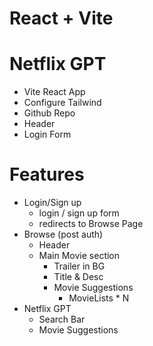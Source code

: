 # React + Vite

# Netflix GPT

- Vite React App
- Configure Tailwind
- Github Repo
- Header
- Login Form



# Features

- Login/Sign up
  - login / sign up form
  - redirects to Browse Page
- Browse (post auth)
  - Header
  - Main Movie section
    - Trailer in BG
    - Title & Desc
    - Movie Suggestions
      - MovieLists \* N
- Netflix GPT
  - Search Bar
  - Movie Suggestions
